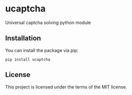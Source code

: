 # ucaptcha

Universal captcha solving python module

## Installation

You can install the package via pip:

```
pip install ucaptcha
```

## License

This project is licensed under the terms of the MIT license.

